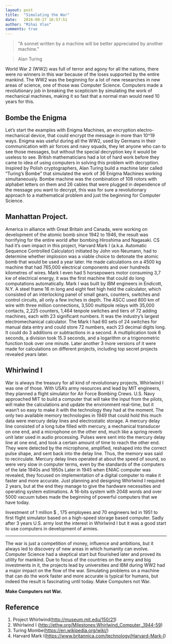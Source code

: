 ```yaml
---
layout: post
title:  "Simulating the War"
date:   2016-09-27 16:57:51
author: "Mihai Vlas"
comments: true
---
```


> "A sonnet written by a machine will be better appreciated by another machine."

>  Alan Turing

World War 2 (WW2) was full of terror and agony for all the nations, there were no winners in this war because of the loses supported by the entire mankind. The WW2 was the beginning for a lot of new researches in new areas of science, one of those was Computer Science. Computers made a revolutionary job in breaking the scepticism by simulating the work of mechanical machines, making it so fast that a normal man would need 10 years for this.

**Bombe the Enigma**
-----------------

Let’s start the examples with Enigma Machines, an encryption electro-mechanical device, that could encrypt the message in more than 10^19 ways. Enigma was useful during all the WW2, used by Germans in their communication with air forces and navy squads, they let anyone who can to see those messages, but without the special decryption key it would be useless to see.
British mathematicians had a lot of hard work before they came to idea of using computers in solving this problem with decryption. Inspired by Polish cryptographers, Alan Turing build a machine later called “Turing’s Bombe” that simulated the work of 36 Enigma Machines working simultaneously. Bombe machine was the combination of 108 rotors with alphabet letters on them and 26 cables that were plugged in dependence of the message you want to decrypt, this was for sure a revolutionary approach to a mathematical problem and just the beginning for Computer Science.

**Manhattan Project.**
------------------
America in alliance with Great Britain and Canada, were working on development of the atomic bomb since 1942 to 1946, the result was horrifying for the entire world after bombing Hiroshima and Nagasaki. CS had it’s own impact in this project, Harvard Mark I (a.k.a. Automatic Sequence Controlled Calculator) initiated by John von Neumann, had to determine whether implosion was a viable choice to detonate the atomic bomb that would be used a year later. He made calculations on a 4500 kg machine that had 765,000 electrical components and over hundreds kilometres of wires. Mark I even had 5 horsepowers motor consuming 3,7 kw of electrical energy, it was the first machine that could do long computations automatically. Mark I was built by IBM engineers in Endicott, N.Y. A steel frame 16 m long and eight feet high held the calculator, which consisted of an interlocking panel of small gears, counters, switches and control circuits, all only a few inches in depth. The ASCC used 800 km of wire with three million connections, 3,500 multipole relays with 35,000 contacts, 2,225 counters, 1,464 tenpole switches and tiers of 72 adding machines, each with 23 significant numbers. It was the industry’s largest electromechanical calculator.
The Mark I had 60 sets of 24 switches for manual data entry and could store 72 numbers, each 23 decimal digits long. It could do 3 additions or subtractions in a second. A multiplication took 6 seconds, a division took 15.3 seconds, and a logarithm or a trigonometric function took over one minute.
Later another 3 more versions of it were made for calculations on different projects, including top secret projects revealed years later. 

**Whirlwind I**
-----------
War is always the treasury for all kind of revolutionary projects, Whirlwind I was one of those. With USA’s army resources and lead by MIT engineers, they planned a flight simulator for Air Force Bombing Crews. U.S. Navy approached MIT to build a computer that will take the input from the pilots, will make the calculations and update the environment real-time, but it wasn’t so easy to make it with the technology they had at the moment. The only two available memory technologies in 1949 that could hold this much data were mercury delay lines and electrostatic storage.
A mercury delay line consisted of a long tube filled with mercury, a mechanical transducer on one end, and a microphone on the other end, much like a spring reverb unit later used in audio processing. Pulses were sent into the mercury delay line at one end, and took a certain amount of time to reach the other end. They were detected by the microphone, amplified, reshaped into the correct pulse shape, and sent back into the delay line. Thus, the memory was said to recirculate.
Mercury delay lines operated at about the speed of sound, so were very slow in computer terms, even by the standards of the computers of the late 1940s and 1950s
Later in 1945 when ENIAC computer was revealed, they focused on implementation of a digital computer to make it faster and more accurate. Just planning and designing Whirlwind I required 2 years, but at the end they manage to give the hardware necessities and operating system estimations. A 16-bits system  with 2048 words and over 5000 vacuum tubes made the beginning of powerful computers that we have today.

 Investment of 1 million $ , 175 employees and 70 engineers led in 1951 to first flight simulator based on a high-speed storage based computer. Sadly after 3 years U.S. army lost the interest in Whirlwind I but it was a good start to use computers in development of armies.


-----
The war is just a competition of money, influence and ambitions, but it always led to discovery of new areas in which humanity can evolve. Computer Science had a skeptical start but flourished later and proved its utility for mankind. Due to focus of the countries on the army and big investments in it, the projects lead by universities and IBM during WW2 had a major impact on the flow of the war. Simulating problems on a machine that can do the work faster and more accurate is typical for humans, but indeed the result is fascinating until today.
Make Computers not War.


**Make Computers not War.**

Reference
---------

 1. Project Whirlwind(http://museum.mit.edu/150/21)
 2. Whirlwind I (http://ethw.org/Milestones:Whirlwind_Computer,_1944-59)
 3. Turing Mombe(https://en.wikipedia.org/wiki/)
 4. Harvard Mark I(https://www.britannica.com/technology/Harvard-Mark-I)